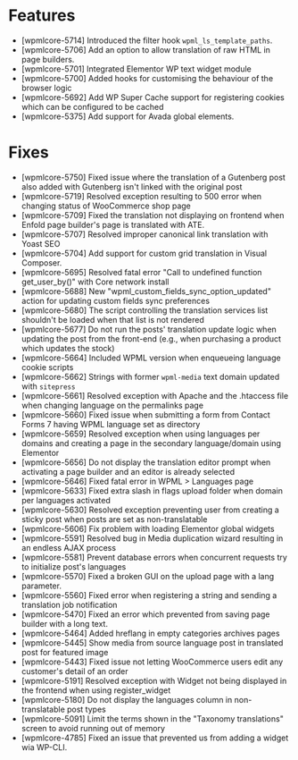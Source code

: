 # Features
* [wpmlcore-5714] Introduced the filter hook `wpml_ls_template_paths`.
* [wpmlcore-5706] Add an option to allow translation of raw HTML in page builders.
* [wpmlcore-5701] Integrated Elementor WP text widget module
* [wpmlcore-5700] Added hooks for customising the behaviour of the browser logic
* [wpmlcore-5692] Add WP Super Cache support for registering cookies which can be configured to be cached
* [wpmlcore-5375] Add support for Avada global elements.

# Fixes
* [wpmlcore-5750] Fixed issue where the translation of a Gutenberg post also added with Gutenberg isn't linked with the original post
* [wpmlcore-5719] Resolved exception resulting to 500 error when changing status of WooCommerce shop page
* [wpmlcore-5709] Fixed the translation not displaying on frontend when Enfold page builder's page is translated with ATE.
* [wpmlcore-5707] Resolved improper canonical link translation with Yoast SEO
* [wpmlcore-5704] Add support for custom grid translation in Visual Composer.
* [wpmlcore-5695] Resolved fatal error "Call to undefined function get_user_by()" with Core network install
* [wpmlcore-5688] New "wpml_custom_fields_sync_option_updated" action for updating custom fields sync preferences
* [wpmlcore-5680] The script controlling the translation services list shouldn't be loaded when that list is not rendered
* [wpmlcore-5677] Do not run the posts' translation update logic when updating the post from the front-end (e.g., when purchasing a product which updates the stock)
* [wpmlcore-5664] Included WPML version when enqueueing language cookie scripts
* [wpmlcore-5662] Strings with former `wpml-media` text domain updated with `sitepress`
* [wpmlcore-5661] Resolved exception with Apache and the .htaccess file when changing language on the permalinks page
* [wpmlcore-5660] Fixed issue when submitting a form from Contact Forms 7 having WPML language set as directory
* [wpmlcore-5659] Resolved exception when using languages per domains and creating a page in the secondary language/domain using Elementor
* [wpmlcore-5656] Do not display the translation editor prompt when activating a page builder and an editor is already selected
* [wpmlcore-5646] Fixed fatal error in WPML > Languages page
* [wpmlcore-5633] Fixed extra slash in flags upload folder when domain per languages activated
* [wpmlcore-5630] Resolved exception preventing user from creating a sticky post when posts are set as non-translatable
* [wpmlcore-5606] Fix problem with loading Elementor global widgets
* [wpmlcore-5591] Resolved bug in Media duplication wizard resulting in an endless AJAX process
* [wpmlcore-5581] Prevent database errors when concurrent requests try to initialize post's languages
* [wpmlcore-5570] Fixed a broken GUI on the upload page with a lang parameter.
* [wpmlcore-5560] Fixed error when registering a string and sending a translation job notification
* [wpmlcore-5470] Fixed an error which prevented from saving page builder with a long text.
* [wpmlcore-5464] Added hreflang in empty categories archives pages
* [wpmlcore-5445] Show media from source language post in translated post for featured image
* [wpmlcore-5443] Fixed issue not letting WooCommerce users edit any customer's detail of an order
* [wpmlcore-5191] Resolved exception with Widget not being displayed in the frontend when using register_widget
* [wpmlcore-5180] Do not display the languages column in non-translatable post types
* [wpmlcore-5091] Limit the terms shown in the "Taxonomy translations" screen to avoid running out of memory
* [wpmlcore-4785] Fixed an issue that prevented us from adding a widget wia WP-CLI.